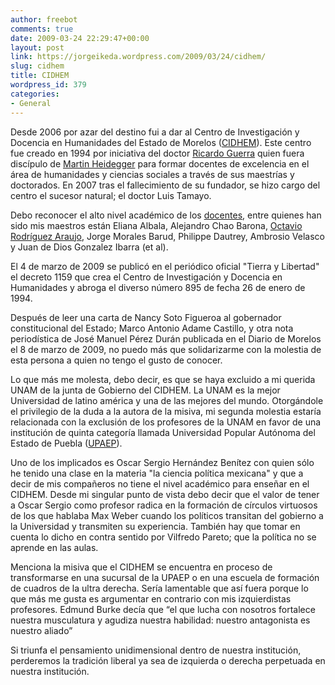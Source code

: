 ```yaml
---
author: freebot
comments: true
date: 2009-03-24 22:29:47+00:00
layout: post
link: https://jorgeikeda.wordpress.com/2009/03/24/cidhem/
slug: cidhem
title: CIDHEM
wordpress_id: 379
categories:
- General
---
```


Desde 2006 por azar del destino fui a dar al Centro de Investigación y Docencia en Humanidades del Estado de Morelos ([CIDHEM](http://www.cidhem.edu.mx/)). Este centro fue creado en 1994 por iniciativa del doctor [Ricardo Guerra](http://www.humanistas.org.mx/autoresCIDHEM.htm) quien fuera discípulo de [Martin Heidegger](http://es.wikipedia.org/wiki/Heidegger) para formar docentes de excelencia en el área de humanidades y ciencias sociales a través de sus maestrías y doctorados. En 2007 tras el fallecimiento de su fundador, se hizo cargo del centro el sucesor natural; el doctor Luis Tamayo.

Debo reconocer el alto nivel académico de los [docentes](http://www.humanistas.org.mx/autoresCIDHEM.htm), entre quienes han sido mis maestros están Eliana Albala, Alejandro Chao Barona, [Octavio Rodríguez Araujo](http://es.wikipedia.org/wiki/Octavio_Rodr%C3%ADguez_Araujo), Jorge Morales Barud, Philippe Dautrey, Ambrosio Velasco y Juan de Dios Gonzalez Ibarra (et al).

El 4 de marzo de 2009 se publicó en el periódico oficial "Tierra y Libertad" el decreto 1159  que crea el Centro de Investigación y Docencia en Humanidades y abroga el diverso número 895 de fecha 26 de enero de 1994.

Después de leer una carta de Nancy Soto Figueroa al gobernador constitucional del Estado; Marco Antonio Adame Castillo, y otra nota periodística de José Manuel Pérez Durán publicada en el Diario de Morelos el 8 de marzo de 2009, no puedo más que solidarizarme con la molestia de esta persona a quien no tengo el gusto de conocer.

Lo que más me molesta, debo decir, es que se haya excluido a mi querida UNAM de la junta de Gobierno del CIDHEM. La UNAM es la mejor Universidad de latino américa y una de las mejores del mundo. Otorgándole el privilegio de la duda a la autora de la misiva, mi segunda molestia estaría relacionada con la exclusión de los profesores de la UNAM en favor de una institución de quinta categoría llamada  Universidad Popular Autónoma del Estado de Puebla ([UPAEP](http://www.upaep.mx/)).

Uno de los implicados es Oscar Sergio Hernández Benítez con quien sólo he tenido una clase en la materia "la ciencia política mexicana" y que a decir de mis compañeros no tiene el nivel académico para enseñar en el CIDHEM. Desde mi singular punto de vista debo decir que el valor de tener a Oscar Sergio como profesor radica en la formación de círculos virtuosos de los que hablaba Max Weber cuando los políticos transitan del gobierno a  la Universidad y transmiten su experiencia. También hay que tomar en cuenta  lo dicho en contra sentido por Vilfredo Pareto; que la política no se aprende en las aulas.

Menciona la misiva que el CIDHEM se encuentra en proceso de transformarse en una sucursal de la UPAEP o en una escuela de formación de cuadros de la ultra derecha. Sería lamentable que así fuera porque lo que más me gusta es argumentar en contrario con mis izquierdistas profesores. Edmund Burke decía que “el que lucha con nosotros fortalece nuestra musculatura y agudiza nuestra habilidad: nuestro antagonista es nuestro aliado”

Si triunfa el pensamiento unidimensional dentro de nuestra institución, perderemos la tradición liberal ya sea de izquierda o derecha perpetuada en nuestra institución.
